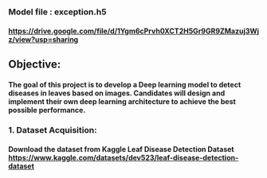 
### Model file : exception.h5
#### https://drive.google.com/file/d/1Ygm6cPrvh0XCT2H5Gr9GR9ZMazuj3Wjz/view?usp=sharing


## Objective:
#### The goal of this project is to develop a Deep learning model to detect diseases in leaves based on images. Candidates will design and implement their own deep learning architecture to achieve the best possible performance.


### 1. Dataset Acquisition:
#### Download the dataset from Kaggle Leaf Disease Detection Dataset https://www.kaggle.com/datasets/dev523/leaf-disease-detection-dataset
